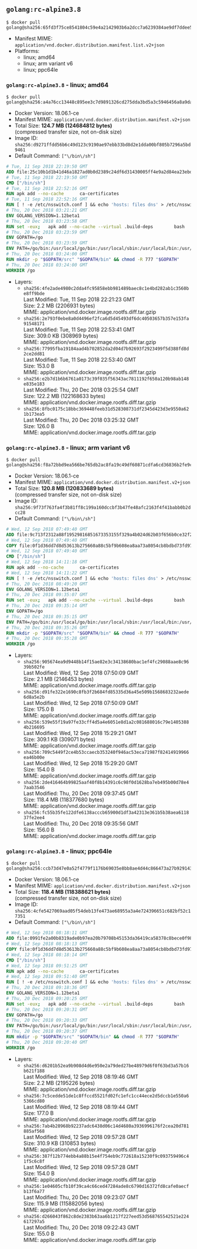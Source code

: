 ## `golang:rc-alpine3.8`

```console
$ docker pull golang@sha256:65fd3f75ce8541804c59e4a2142903b6a2dcc7a6239384ae9df7ddee56cd04cc
```

-	Manifest MIME: `application/vnd.docker.distribution.manifest.list.v2+json`
-	Platforms:
	-	linux; amd64
	-	linux; arm variant v6
	-	linux; ppc64le

### `golang:rc-alpine3.8` - linux; amd64

```console
$ docker pull golang@sha256:a4a76cc13448c895ee3c7d9891326cd275dda3bd5a3c5946456a8a9da14b2fdd
```

-	Docker Version: 18.06.1-ce
-	Manifest MIME: `application/vnd.docker.distribution.manifest.v2+json`
-	Total Size: **124.7 MB (124684812 bytes)**  
	(compressed transfer size, not on-disk size)
-	Image ID: `sha256:d9271ffdd56b6c49d123c9190ae97ebb33bd8d2e1dda00bf805b7296a5bd9461`
-	Default Command: `["\/bin\/sh"]`

```dockerfile
# Tue, 11 Sep 2018 22:19:50 GMT
ADD file:25c10b1d1b41d46a1827ad0b0d2389c24df6d31430005ff4e9a2d84ea23ebd42 in / 
# Tue, 11 Sep 2018 22:19:50 GMT
CMD ["/bin/sh"]
# Tue, 11 Sep 2018 22:52:16 GMT
RUN apk add --no-cache 		ca-certificates
# Tue, 11 Sep 2018 22:52:16 GMT
RUN [ ! -e /etc/nsswitch.conf ] && echo 'hosts: files dns' > /etc/nsswitch.conf
# Thu, 20 Dec 2018 03:21:21 GMT
ENV GOLANG_VERSION=1.12beta1
# Thu, 20 Dec 2018 03:23:58 GMT
RUN set -eux; 	apk add --no-cache --virtual .build-deps 		bash 		gcc 		musl-dev 		openssl 		go 	; 	export 		GOROOT_BOOTSTRAP="$(go env GOROOT)" 		GOOS="$(go env GOOS)" 		GOARCH="$(go env GOARCH)" 		GOHOSTOS="$(go env GOHOSTOS)" 		GOHOSTARCH="$(go env GOHOSTARCH)" 	; 	apkArch="$(apk --print-arch)"; 	case "$apkArch" in 		armhf) export GOARM='6' ;; 		x86) export GO386='387' ;; 	esac; 		wget -O go.tgz "https://golang.org/dl/go$GOLANG_VERSION.src.tar.gz"; 	echo '639585de6bfb67865a85cd750d41ecc39968039dafb9d1fdb15361eb118d150a *go.tgz' | sha256sum -c -; 	tar -C /usr/local -xzf go.tgz; 	rm go.tgz; 		cd /usr/local/go/src; 	./make.bash; 		rm -rf 		/usr/local/go/pkg/bootstrap 		/usr/local/go/pkg/obj 	; 	apk del .build-deps; 		export PATH="/usr/local/go/bin:$PATH"; 	go version
# Thu, 20 Dec 2018 03:23:59 GMT
ENV GOPATH=/go
# Thu, 20 Dec 2018 03:23:59 GMT
ENV PATH=/go/bin:/usr/local/go/bin:/usr/local/sbin:/usr/local/bin:/usr/sbin:/usr/bin:/sbin:/bin
# Thu, 20 Dec 2018 03:24:00 GMT
RUN mkdir -p "$GOPATH/src" "$GOPATH/bin" && chmod -R 777 "$GOPATH"
# Thu, 20 Dec 2018 03:24:00 GMT
WORKDIR /go
```

-	Layers:
	-	`sha256:4fe2ade4980c2dda4fc95858ebb981489baec8c1e4bd282ab1c3560be8ff9bde`  
		Last Modified: Tue, 11 Sep 2018 22:21:23 GMT  
		Size: 2.2 MB (2206931 bytes)  
		MIME: application/vnd.docker.image.rootfs.diff.tar.gzip
	-	`sha256:2e793f0ebe8a0d4496ef2fca6d5d45493df6dc40503657b357e153fa91548171`  
		Last Modified: Tue, 11 Sep 2018 22:53:41 GMT  
		Size: 309.0 KB (308969 bytes)  
		MIME: application/vnd.docker.image.rootfs.diff.tar.gzip
	-	`sha256:77995fba19184aad4b702852da2d04d7b92693f2923499f5d388fd8d2ce2dd81`  
		Last Modified: Tue, 11 Sep 2018 22:53:40 GMT  
		Size: 153.0 B  
		MIME: application/vnd.docker.image.rootfs.diff.tar.gzip
	-	`sha256:e2b7d1b6b6761a0173c39f035f56343ac7811192f650a120b98ab148e835e183`  
		Last Modified: Thu, 20 Dec 2018 03:25:54 GMT  
		Size: 122.2 MB (122168633 bytes)  
		MIME: application/vnd.docker.image.rootfs.diff.tar.gzip
	-	`sha256:8fbc0175c18bbc369448feeb31d528308731df2345d423d3e9550a621b173ea5`  
		Last Modified: Thu, 20 Dec 2018 03:25:32 GMT  
		Size: 126.0 B  
		MIME: application/vnd.docker.image.rootfs.diff.tar.gzip

### `golang:rc-alpine3.8` - linux; arm variant v6

```console
$ docker pull golang@sha256:f8a72bbd9ea566be765db2ac8fa19c49df60871cdfa6cd36836b2fe9c40a2561
```

-	Docker Version: 18.06.1-ce
-	Manifest MIME: `application/vnd.docker.distribution.manifest.v2+json`
-	Total Size: **120.8 MB (120833689 bytes)**  
	(compressed transfer size, not on-disk size)
-	Image ID: `sha256:9f73f763fa4f3b81ff8c199a160dccbf3b47fe48afc2163f4f41babb0b2dcc28`
-	Default Command: `["\/bin\/sh"]`

```dockerfile
# Wed, 12 Sep 2018 07:49:40 GMT
ADD file:9c713f2312a88f19529816851673353155f329a4b024d62b03f656b0ce32f2a6 in / 
# Wed, 12 Sep 2018 07:49:40 GMT
COPY file:0f1d36dd7d8d53613b275660a88c5bf9b608ea8aa73a8054cb8bdbd73fd971ac in /etc/localtime 
# Wed, 12 Sep 2018 07:49:40 GMT
CMD ["/bin/sh"]
# Wed, 12 Sep 2018 14:11:18 GMT
RUN apk add --no-cache 		ca-certificates
# Wed, 12 Sep 2018 14:11:22 GMT
RUN [ ! -e /etc/nsswitch.conf ] && echo 'hosts: files dns' > /etc/nsswitch.conf
# Thu, 20 Dec 2018 08:49:20 GMT
ENV GOLANG_VERSION=1.12beta1
# Thu, 20 Dec 2018 09:35:07 GMT
RUN set -eux; 	apk add --no-cache --virtual .build-deps 		bash 		gcc 		musl-dev 		openssl 		go 	; 	export 		GOROOT_BOOTSTRAP="$(go env GOROOT)" 		GOOS="$(go env GOOS)" 		GOARCH="$(go env GOARCH)" 		GOHOSTOS="$(go env GOHOSTOS)" 		GOHOSTARCH="$(go env GOHOSTARCH)" 	; 	apkArch="$(apk --print-arch)"; 	case "$apkArch" in 		armhf) export GOARM='6' ;; 		x86) export GO386='387' ;; 	esac; 		wget -O go.tgz "https://golang.org/dl/go$GOLANG_VERSION.src.tar.gz"; 	echo '639585de6bfb67865a85cd750d41ecc39968039dafb9d1fdb15361eb118d150a *go.tgz' | sha256sum -c -; 	tar -C /usr/local -xzf go.tgz; 	rm go.tgz; 		cd /usr/local/go/src; 	./make.bash; 		rm -rf 		/usr/local/go/pkg/bootstrap 		/usr/local/go/pkg/obj 	; 	apk del .build-deps; 		export PATH="/usr/local/go/bin:$PATH"; 	go version
# Thu, 20 Dec 2018 09:35:14 GMT
ENV GOPATH=/go
# Thu, 20 Dec 2018 09:35:15 GMT
ENV PATH=/go/bin:/usr/local/go/bin:/usr/local/sbin:/usr/local/bin:/usr/sbin:/usr/bin:/sbin:/bin
# Thu, 20 Dec 2018 09:35:26 GMT
RUN mkdir -p "$GOPATH/src" "$GOPATH/bin" && chmod -R 777 "$GOPATH"
# Thu, 20 Dec 2018 09:35:28 GMT
WORKDIR /go
```

-	Layers:
	-	`sha256:905674ea9d9448b14f15ae82e3c34138680bac1ef4fc29088aae8c9639b502fe`  
		Last Modified: Wed, 12 Sep 2018 07:50:09 GMT  
		Size: 2.1 MB (2146453 bytes)  
		MIME: application/vnd.docker.image.rootfs.diff.tar.gzip
	-	`sha256:d91fe322e1690c8fb3f2b684fd85335d36a45e509b1568683232aede6d8a5e2b`  
		Last Modified: Wed, 12 Sep 2018 07:50:09 GMT  
		Size: 175.0 B  
		MIME: application/vnd.docker.image.rootfs.diff.tar.gzip
	-	`sha256:539e55f19a97fe33cff4d5a4e6051e8d1a2c081688016c79e14053884b216695`  
		Last Modified: Wed, 12 Sep 2018 15:29:21 GMT  
		Size: 309.1 KB (309071 bytes)  
		MIME: application/vnd.docker.image.rootfs.diff.tar.gzip
	-	`sha256:709c5449f2ce4b53ccaecb353240f946ac53eca71987f82414919966ea46b00e`  
		Last Modified: Wed, 12 Sep 2018 15:29:20 GMT  
		Size: 154.0 B  
		MIME: application/vnd.docker.image.rootfs.diff.tar.gzip
	-	`sha256:2de416464b99825aaf40f8b14391c6c98f0d1628ba7eb495b00d78e47aab3546`  
		Last Modified: Thu, 20 Dec 2018 09:37:45 GMT  
		Size: 118.4 MB (118377680 bytes)  
		MIME: application/vnd.docker.image.rootfs.diff.tar.gzip
	-	`sha256:fc55b35fe122dfe6138acccb65900d1df3a42313e361b5b38aea611837fe2ee4`  
		Last Modified: Thu, 20 Dec 2018 09:35:56 GMT  
		Size: 156.0 B  
		MIME: application/vnd.docker.image.rootfs.diff.tar.gzip

### `golang:rc-alpine3.8` - linux; ppc64le

```console
$ docker pull golang@sha256:ccb73d47e0a52f4779f1176b69035e8bb8ae4d44c866473a27b92914351b24b8
```

-	Docker Version: 18.06.1-ce
-	Manifest MIME: `application/vnd.docker.distribution.manifest.v2+json`
-	Total Size: **118.4 MB (118388621 bytes)**  
	(compressed transfer size, not on-disk size)
-	Image ID: `sha256:4cfe5427069aad05f54deb13fe473ae68955a3a4e724396651c682bf52c17351`
-	Default Command: `["\/bin\/sh"]`

```dockerfile
# Wed, 12 Sep 2018 08:18:11 GMT
ADD file:0991fe2a00b8319ade0b97ea20b79708b45153da36419ca58378c8bece0f987c in / 
# Wed, 12 Sep 2018 08:18:13 GMT
COPY file:0f1d36dd7d8d53613b275660a88c5bf9b608ea8aa73a8054cb8bdbd73fd971ac in /etc/localtime 
# Wed, 12 Sep 2018 08:18:14 GMT
CMD ["/bin/sh"]
# Wed, 12 Sep 2018 09:51:25 GMT
RUN apk add --no-cache 		ca-certificates
# Wed, 12 Sep 2018 09:51:40 GMT
RUN [ ! -e /etc/nsswitch.conf ] && echo 'hosts: files dns' > /etc/nsswitch.conf
# Thu, 20 Dec 2018 09:18:36 GMT
ENV GOLANG_VERSION=1.12beta1
# Thu, 20 Dec 2018 09:20:25 GMT
RUN set -eux; 	apk add --no-cache --virtual .build-deps 		bash 		gcc 		musl-dev 		openssl 		go 	; 	export 		GOROOT_BOOTSTRAP="$(go env GOROOT)" 		GOOS="$(go env GOOS)" 		GOARCH="$(go env GOARCH)" 		GOHOSTOS="$(go env GOHOSTOS)" 		GOHOSTARCH="$(go env GOHOSTARCH)" 	; 	apkArch="$(apk --print-arch)"; 	case "$apkArch" in 		armhf) export GOARM='6' ;; 		x86) export GO386='387' ;; 	esac; 		wget -O go.tgz "https://golang.org/dl/go$GOLANG_VERSION.src.tar.gz"; 	echo '639585de6bfb67865a85cd750d41ecc39968039dafb9d1fdb15361eb118d150a *go.tgz' | sha256sum -c -; 	tar -C /usr/local -xzf go.tgz; 	rm go.tgz; 		cd /usr/local/go/src; 	./make.bash; 		rm -rf 		/usr/local/go/pkg/bootstrap 		/usr/local/go/pkg/obj 	; 	apk del .build-deps; 		export PATH="/usr/local/go/bin:$PATH"; 	go version
# Thu, 20 Dec 2018 09:20:31 GMT
ENV GOPATH=/go
# Thu, 20 Dec 2018 09:20:33 GMT
ENV PATH=/go/bin:/usr/local/go/bin:/usr/local/sbin:/usr/local/bin:/usr/sbin:/usr/bin:/sbin:/bin
# Thu, 20 Dec 2018 09:20:37 GMT
RUN mkdir -p "$GOPATH/src" "$GOPATH/bin" && chmod -R 777 "$GOPATH"
# Thu, 20 Dec 2018 09:20:40 GMT
WORKDIR /go
```

-	Layers:
	-	`sha256:d6201b52ea9b908d4d6e950e2a79ded27be48979d6f0f63bd3a57b16b621f188`  
		Last Modified: Wed, 12 Sep 2018 08:19:46 GMT  
		Size: 2.2 MB (2195226 bytes)  
		MIME: application/vnd.docker.image.rootfs.diff.tar.gzip
	-	`sha256:7c5cedde51de1c8ffccd5521fd02fc1efc1cc44ece2d5dccb1e550a65366cd80`  
		Last Modified: Wed, 12 Sep 2018 08:19:44 GMT  
		Size: 177.0 B  
		MIME: application/vnd.docker.image.rootfs.diff.tar.gzip
	-	`sha256:7ab4b28968b92237adc6438d06c14d4680a3936996176f2cea20d781885af568`  
		Last Modified: Wed, 12 Sep 2018 09:57:28 GMT  
		Size: 310.9 KB (310853 bytes)  
		MIME: application/vnd.docker.image.rootfs.diff.tar.gzip
	-	`sha256:387f12b774ebb4a88b15e4f754eb9c772618a15230f9c093759496c41f5c6c8f`  
		Last Modified: Wed, 12 Sep 2018 09:57:28 GMT  
		Size: 154.0 B  
		MIME: application/vnd.docker.image.rootfs.diff.tar.gzip
	-	`sha256:1e04605cfb10f39ca4c66ced47284ade8c6790d16372fd8cafe0aecfb13f6a77`  
		Last Modified: Thu, 20 Dec 2018 09:23:07 GMT  
		Size: 115.9 MB (115882056 bytes)  
		MIME: application/vnd.docker.image.rootfs.diff.tar.gzip
	-	`sha256:d266043f862c8de2383b63aa6b1217f227eed53d568765542521e224617297a5`  
		Last Modified: Thu, 20 Dec 2018 09:22:43 GMT  
		Size: 155.0 B  
		MIME: application/vnd.docker.image.rootfs.diff.tar.gzip
